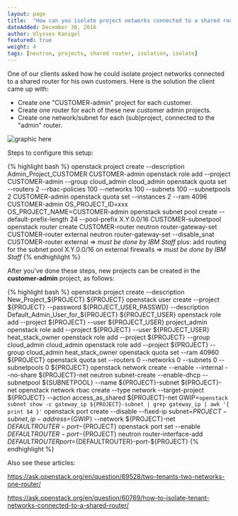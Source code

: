 ```yaml
---
layout: page
title:  "How can you isolate project networks connected to a shared router?"
dateAdded: December 30, 2016
author: Ulysses Kanigel
featured: true
weight: 4
tags: [neutron, projects, shared router, isolation, isolate]
---
```


One of our clients asked how he could isolate project networks connected to a shared router for his own customers.  Here is the solution the client came up with:

* Create one "CUSTOMER-admin" project for each customer.
* Create one router for each of these new customer admin projects.
* Create one network/subnet for each (sub)project, connected to the "admin" router.

![graphic here]({{site.baseurl}}/img/isolateneutronnetworks2.png)

Steps to configure this setup:

{% highlight bash %} 
openstack project create --description Admin_Project_CUSTOMER CUSTOMER-admin
openstack role add --project CUSTOMER-admin --group cloud_admin cloud_admin
openstack quota set --routers 2 --rbac-policies 100 --networks 100 --subnets 100 --subnetpools 2 CUSTOMER-admin
openstack quota set --instances 2 --ram 4096 CUSTOMER-admin
OS_PROJECT_ID=xxx
OS_PROJECT_NAME=CUSTOMER-admin
openstack subnet pool create --default-prefix-length 24 --pool-prefix X.Y.0.0/16 CUSTOMER-subnetpool
openstack router create CUSTOMER-router
neutron router-gateway-set CUSTOMER-router external
neutron router-gateway-set --disable_snat CUSTOMER-router external => *must be done by IBM Staff*
plus: add routing for the subnet pool X.Y.0.0/16 on external firewalls => *must be done by IBM Staff*
{% endhighlight %}

After you've done these steps, new projects can be created in the **customer-admin** project, as follows:

{% highlight bash %} 
openstack project create --description New_Project_${PROJECT} ${PROJECT}
openstack user create --project ${PROJECT} --password ${PROJECT_USER_PASSWD} --description Default_Admin_User_for_${PROJECT} ${PROJECT_USER}
openstack role add --project ${PROJECT} --user ${PROJECT_USER} project_admin
openstack role add --project ${PROJECT} --user ${PROJECT_USER} heat_stack_owner
openstack role add --project ${PROJECT} --group cloud_admin cloud_admin
openstack role add --project ${PROJECT} --group cloud_admin heat_stack_owner
openstack quota set --ram 40960 ${PROJECT}
openstack quota set --routers 0 --networks 0 --subnets 0 --subnetpools 0 ${PROJECT}
openstack network create --enable --internal --no-share ${PROJECT}-net
neutron subnet-create --enable-dhcp --subnetpool ${SUBNETPOOL} --name ${PROJECT}-subnet ${PROJECT}-net
openstack network rbac create --type network --target-project ${PROJECT} --action access_as_shared ${PROJECT}-net
GWIP=`openstack subnet show -c gateway_ip ${PROJECT}-subnet | grep gateway_ip | awk '{ print $4 }'`
openstack port create --disable --fixed-ip subnet=${PROJECT}-subnet,ip-address=${GWIP} --network ${PROJECT}-net ${DEFAULTROUTER}-port-${PROJECT}
openstack port set --enable ${DEFAULTROUTER}-port-${PROJECT}
neutron router-interface-add ${DEFAULTROUTER} port=${DEFAULTROUTER}-port-${PROJECT}
{% endhighlight %}

Also see these articles:

https://ask.openstack.org/en/question/69528/two-tenants-two-networks-one-router/

https://ask.openstack.org/en/question/60769/how-to-isolate-tenant-networks-connected-to-a-shared-router/
